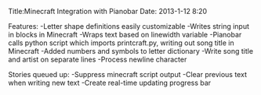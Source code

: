 Title:Minecraft Integration with Pianobar
Date: 2013-1-12 8:20

Features:
-Letter shape definitions easily customizable
-Writes string input in blocks in Minecraft
-Wraps text based on linewidth variable
-Pianobar calls python script which imports printcraft.py, writing out song title in Minecraft
-Added numbers and symbols to letter dictionary
-Write song title and artist on separate lines
-Process newline character

Stories queued up:
-Suppress minecraft script output
-Clear previous text when writing new text
-Create real-time updating progress bar

